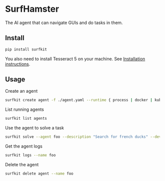 # SurfHamster

The AI agent that can navigate GUIs and do tasks in them.

## Install
```sh
pip install surfkit
```

You also need to install Tesseract 5 on your machine. 
See [Installation instructions](https://tesseract-ocr.github.io/tessdoc/Installation.html).

## Usage

Create an agent
```sh
surfkit create agent -f ./agent.yaml --runtime { process | docker | kube } --name foo
```

List running agents
```sh
surfkit list agents
```

Use the agent to solve a task
```sh
surfkit solve --agent foo --description "Search for french ducks" --device-type desktop
```

Get the agent logs
```sh
surfkit logs --name foo
```

Delete the agent
```sh
surfkit delete agent --name foo
```


